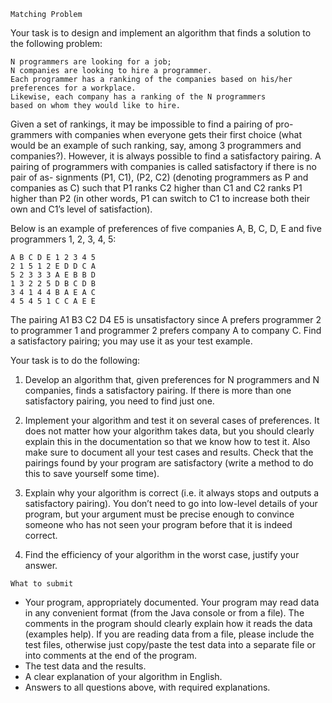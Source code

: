 
```
Matching Problem
```
Your task is to design and implement an algorithm that finds a solution to
the following problem:

```
N programmers are looking for a job;
N companies are looking to hire a programmer.
Each programmer has a ranking of the companies based on his/her
preferences for a workplace.
Likewise, each company has a ranking of the N programmers
based on whom they would like to hire.
```

Given a set of rankings, it may be impossible to find a pairing of pro-
grammers with companies when everyone gets their first choice (what would
be an example of such ranking, say, among 3 programmers and companies?).
However, it is always possible to find a satisfactory pairing. A pairing of
programmers with companies is called satisfactory if there is no pair of as-
signments (P1, C1), (P2, C2) (denoting programmers as P and companies
as C) such that P1 ranks C2 higher than C1 and C2 ranks P1 higher than
P2 (in other words, P1 can switch to C1 to increase both their own and C1’s
level of satisfaction).

Below is an example of preferences of five companies A, B, C, D, E and
five programmers 1, 2, 3, 4, 5:

```
A B C D E 1 2 3 4 5
2 1 5 1 2 E D D C A
5 2 3 3 3 A E B B D
1 3 2 2 5 D B C D B
3 4 1 4 4 B A E A C
4 5 4 5 1 C C A E E
```
The pairing A1 B3 C2 D4 E5 is unsatisfactory since A prefers programmer 2
to programmer 1 and programmer 2 prefers company A to company C. Find
a satisfactory pairing; you may use it as your test example.

Your task is to do the following:

1. Develop an algorithm that, given preferences for N programmers and
    N companies, finds a satisfactory pairing. If there is more than one
    satisfactory pairing, you need to find just one.
2. Implement your algorithm and test it on several cases of preferences. It
    does not matter how your algorithm takes data, but you should clearly
    explain this in the documentation so that we know how to test it. Also
    make sure to document all your test cases and results. Check that the
    pairings found by your program are satisfactory (write a method to do
    this to save yourself some time).
3. Explain why your algorithm is correct (i.e. it always stops and
    outputs a satisfactory pairing). You don’t need to go into low-level
    details of your program, but your argument must be precise enough to
   convince someone who has not seen your program before that it is
   indeed correct.

4. Find the efficiency of your algorithm in the worst case, justify your
    answer.

```
What to submit
```
- Your program, appropriately documented. Your program may read
    data in any convenient format (from the Java console or from a file).
    The comments in the program should clearly explain how it reads the
    data (examples help). If you are reading data from a file, please include
    the test files, otherwise just copy/paste the test data into a separate
    file or into comments at the end of the program.
- The test data and the results.
- A clear explanation of your algorithm in English.
- Answers to all questions above, with required explanations.


